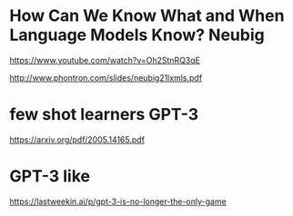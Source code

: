 
# How Can We Know What and When Language Models Know? Neubig

https://www.youtube.com/watch?v=Oh2StnRQ3qE

http://www.phontron.com/slides/neubig21lxmls.pdf

# few shot learners GPT-3

https://arxiv.org/pdf/2005.14165.pdf

# GPT-3 like

https://lastweekin.ai/p/gpt-3-is-no-longer-the-only-game
